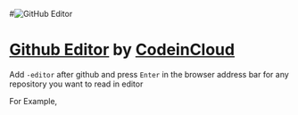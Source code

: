 #![GitHub Editor](https://codeincloud.net/images/logo.png)

# [Github Editor](https://github-editor.com) by [CodeinCloud](https://codeincloud.net)
Add `-editor` after github and press `Enter` in the browser address bar for any repository you want to read in editor

For Example,
